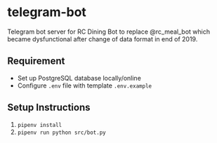 # telegram-bot
Telegram bot server for RC Dining Bot to replace @rc_meal_bot which became dysfunctional after
change of data format in end of 2019.

## Requirement
* Set up PostgreSQL database locally/online
* Configure `.env` file with template `.env.example`

## Setup Instructions
1. `pipenv install`
2. `pipenv run python src/bot.py`